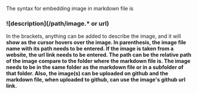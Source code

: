 The syntax for embedding image in markdown file is
###      ![description](/path/image.* or url)
In the brackets, anything can be added to describe the image, and it will <b>
show as the cursor hovers over the image. <b>
In parenthesis, the image file name with its path needs to be entered. <b>
If the image is taken from a website, the url link needs to be entered. <b>
The path can be the relative path of the image compare to the folder <b>
where the markdown file is. The image needs to be in the same folder <b>
as the markdown file or in a subfolder of that folder. <b>
Also, the image(s) can be uploaded on github and the markdown file, <b>
when uploaded to github, can use the image's github url link.

